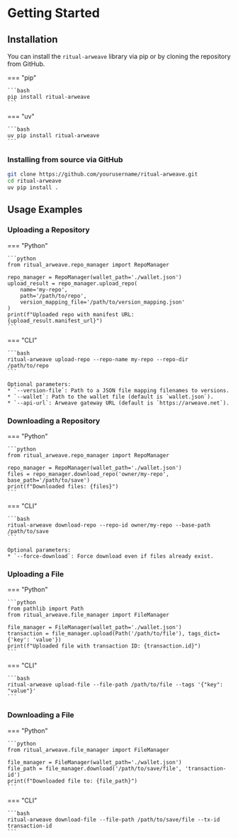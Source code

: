 # Getting Started

## Installation

You can install the `ritual-arweave` library via pip or by cloning the repository from GitHub.

=== "pip"

    ```bash
    pip install ritual-arweave
    ```
=== "uv"

    ```bash
    uv pip install ritual-arweave
    ```

### Installing from source via GitHub

```bash
git clone https://github.com/yourusername/ritual-arweave.git
cd ritual-arweave
uv pip install .
```

## Usage Examples

### Uploading a Repository

=== "Python"

    ```python
    from ritual_arweave.repo_manager import RepoManager

    repo_manager = RepoManager(wallet_path='./wallet.json')
    upload_result = repo_manager.upload_repo(
        name='my-repo',
        path='/path/to/repo',
        version_mapping_file='/path/to/version_mapping.json'
    )
    print(f"Uploaded repo with manifest URL: {upload_result.manifest_url}")
    ```

=== "CLI"

    ```bash
    ritual-arweave upload-repo --repo-name my-repo --repo-dir /path/to/repo
    ```

    Optional parameters:
    * `--version-file`: Path to a JSON file mapping filenames to versions.
    * `--wallet`: Path to the wallet file (default is `wallet.json`).
    * `--api-url`: Arweave gateway URL (default is `https://arweave.net`).


### Downloading a Repository

=== "Python"

    ```python
    from ritual_arweave.repo_manager import RepoManager

    repo_manager = RepoManager(wallet_path='./wallet.json')
    files = repo_manager.download_repo('owner/my-repo', base_path='/path/to/save')
    print(f"Downloaded files: {files}")
    ```

=== "CLI"

    ```bash
    ritual-arweave download-repo --repo-id owner/my-repo --base-path /path/to/save
    ```

    Optional parameters:
    * `--force-download`: Force download even if files already exist.

### Uploading a File

=== "Python"

    ```python
    from pathlib import Path
    from ritual_arweave.file_manager import FileManager

    file_manager = FileManager(wallet_path='./wallet.json')
    transaction = file_manager.upload(Path('/path/to/file'), tags_dict={'key': 'value'})
    print(f"Uploaded file with transaction ID: {transaction.id}")
    ```

=== "CLI"

    ```bash
    ritual-arweave upload-file --file-path /path/to/file --tags '{"key": "value"}'
    ```

### Downloading a File

=== "Python"

    ```python
    from ritual_arweave.file_manager import FileManager

    file_manager = FileManager(wallet_path='./wallet.json')
    file_path = file_manager.download('/path/to/save/file', 'transaction-id')
    print(f"Downloaded file to: {file_path}")
    ```

=== "CLI"

    ```bash
    ritual-arweave download-file --file-path /path/to/save/file --tx-id transaction-id
    ```
